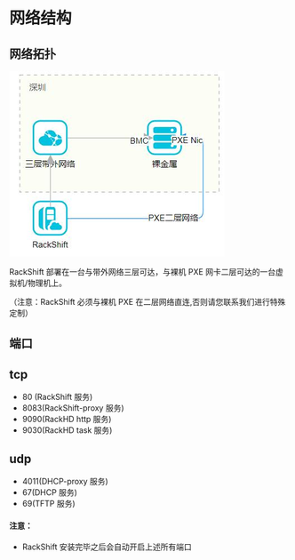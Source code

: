 # 网络结构

## 网络拓扑
![runnob](./static/wizard/structure.jpg)

RackShift 部署在一台与带外网络三层可达，与裸机 PXE 网卡二层可达的一台虚拟机/物理机上。

（注意：RackShift 必须与裸机 PXE 在二层网络直连,否则请您联系我们进行特殊定制）

## 端口

## tcp
 * 80 (RackShift 服务)
 * 8083(RackShift-proxy 服务)
 * 9090(RackHD http 服务)
 * 9030(RackHD task 服务)
 
## udp
 * 4011(DHCP-proxy 服务)
 * 67(DHCP 服务)
 * 69(TFTP 服务)

#### 注意：
- RackShift 安装完毕之后会自动开启上述所有端口